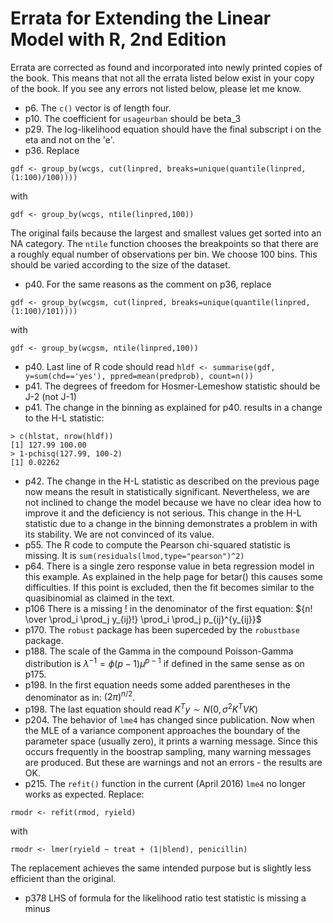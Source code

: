 # Errata for Extending the Linear Model with R, 2nd Edition

<script src="https://cdn.mathjax.org/mathjax/latest/MathJax.js?config=TeX-AMS-MML_HTMLorMML" type="text/javascript"></script>


Errata are corrected as found and incorporated into newly printed copies of the book. This
means that not all the errata listed below exist in your copy of the book. If you see any
errors not listed below, please let me know.

- p6. The `c()` vector is of length four.
- p10. The coefficient for `usageurban` should be beta_3
- p29. The log-likelihood equation should have the final subscript i on the eta and not on the 'e'.
- p36. Replace
```
gdf <- group_by(wcgs, cut(linpred, breaks=unique(quantile(linpred, (1:100)/100))))
```
with
```
gdf <- group_by(wcgs, ntile(linpred,100))
```
The original fails because the largest and smallest values get sorted into an NA category.  The `ntile` function
chooses the breakpoints so that there are a roughly equal number of observations per bin. We choose 100 bins. This should
be varied according to the size of the dataset.

- p40. For the same reasons as the comment on p36, replace
```
gdf <- group_by(wcgsm, cut(linpred, breaks=unique(quantile(linpred, (1:100)/101))))
```
with
```
gdf <- group_by(wcgsm, ntile(linpred,100))
```
- p40. Last line of R code should read `hldf <- summarise(gdf, y=sum(chd=='yes'), ppred=mean(predprob), count=n())`
- p41. The degrees of freedom for Hosmer-Lemeshow statistic should be J-2 (not J-1)
- p41. The change in the binning as explained for p40. results in a change to the H-L statistic:
```
> c(hlstat, nrow(hldf))
[1] 127.99 100.00
> 1-pchisq(127.99, 100-2)
[1] 0.02262
```
- p42. The change in the H-L statistic as described on the previous page now means the result in statistically significant. Nevertheless, we are not inclined to change the model because we have no clear idea how to improve it and the deficiency is not serious. This change in the H-L statistic due to a change in the binning demonstrates a problem in with its stability. We are not convinced of its value.
- p55. The R code to compute the Pearson chi-squared statistic is missing. It is `sum(residuals(lmod,type="pearson")^2)`
- p64. There is a single zero response value in beta regression model in this example. As explained in the help page for betar() this causes some difficulties. If this point is excluded, then the fit becomes similar to the quasibinomial as claimed in the text.
- p106 There is a missing ! in the denominator of the first equation: ${n! \over \prod_i \prod_j y_{ij}!} \prod_i \prod_j p_{ij}^{y_{ij}}$
- p170. The `robust` package has been superceded by the `robustbase` package.
- p188. The scale of the Gamma in the compound Poisson-Gamma distribution is $\lambda^{-1}=\phi(p-1)\mu^{p-1}$
if defined in the same sense as on p175.
- p198. In the first equation needs some added parentheses in the denominator as in: $(2\pi)^{n/2}$.
- p198. The last equation should read $K^Ty \sim N(0,\sigma^2 K^T V K)$
- p204. The behavior of `lme4` has changed since publication. Now when the MLE of a variance component approaches the boundary of the parameter space (usually zero), it prints a warning message. Since this occurs frequently in the boostrap sampling, many warning messages are produced. But these are warnings and not an errors - the results are OK.
- p215. The `refit()` function in the current (April 2016) `lme4` no longer works as expected. Replace:
```
rmodr <- refit(rmod, ryield)
```
with
```
rmodr <- lmer(ryield ~ treat + (1|blend), penicillin)
```
The replacement achieves the same intended purpose but is slightly less efficient than the original.
- p378 LHS of formula for the likelihood ratio test statistic is missing a minus
